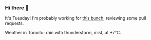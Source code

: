 ### Hi there :wave:

It's Tuesday! I'm probably working for [this bunch](https://github.com/kohofinancial), reviewing some pull requests.

Weather in Toronto: rain with thunderstorm, mist, at +7°C.
